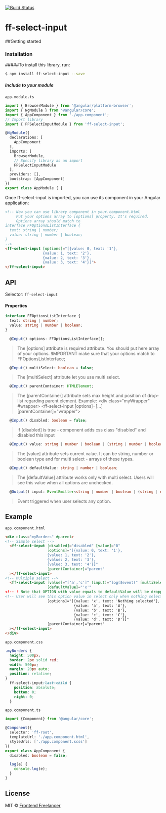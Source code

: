 [![Build Status](https://travis-ci.org/frontendfreelancerdk/ff-select-input.svg?branch=master)](https://travis-ci.org/frontendfreelancerdk/ff-select-input)

# ff-select-input

##Getting started

### Installation

#####To install this library, run:

```bash
$ npm install ff-select-input --save
```

##### Include to your module
 `app.module.ts`

```typescript
import { BrowserModule } from '@angular/platform-browser';
import { NgModule } from '@angular/core';
import { AppComponent } from './app.component';
// Import library
import { FFSelectInputModule } from 'ff-select-input';

@NgModule({
  declarations: [
    AppComponent
  ],
  imports: [
    BrowserModule,
    // Specify library as an import
    FFSelectInputModule
  ],
  providers: [],
  bootstrap: [AppComponent]
})
export class AppModule { }
```

Once ff-select-input is imported, you can use its component in your Angular application:

```html
<!-- Now you can use library component in your.component.html
     Put your options array to [options] property. It's required.   
     Options array should match to 
interface FFOptionsListInterface {
  text: string | number;
  value: string | number | boolean;
} 
-->
<ff-select-input [options]="[{value: 0, text: '1'},
                 {value: 1, text: '2'},
                 {value: 2, text: '3'},
                 {value: 3, text: '4'}]">
</ff-select-input>
```

## API

Selector: `ff-select-input`  

#### Properties


```typescript
interface FFOptionsListInterface {
  text: string | number;
  value: string | number | boolean;
}

  @Input() options: FFOptionsListInterface[];
```
>  The [options] attribute is required attribute. You should put here array of your options. 
> !IMPORTANT make sure that your options match to FFOptionsListInterface;

```typescript
  @Input() multiSelect: boolean = false;
```
> The [multiSelect] attribute let you use multi select.

```typescript
  @Input() parentContainer: HTMLElement;
```
>  The [parentContainer] attribute sets max height and position of drop-list regarding parent element.
>Example: <div class="myWrapper" #wrapper>
>           <ff-select-input [options]=[...] [parentContainer]="wrapper">
>         </ff-select-input>

```typescript
  @Input() disabled: boolean = false;
```
>  If [disabled] is true - component adds css class "disabled" and disabled this input

```typescript
  @Input() value: string | number | boolean | (string | number | boolean)[];
```
> The [value] attribute sets current value. 
> It can be string, number or boolean type and for multi select - arrays of these types.

```typescript
  @Input() defaultValue: string | number | boolean;
```
> The [defaultValue] attribute works only with multi select. 
> Users will see this value when all options are unchecked. 

```typescript
  @Output() input: EventEmitter<string | number | boolean | (string | number | boolean)[]>;
```
> Event triggered when user selects any option.


## Example

`app.component.html`
```html
<div class="myBorders" #parent>
<!-- Simple select -->
  <ff-select-input [disabled]="disabled" [value]="0"
                   [options]="[{value: 0, text: '1'},
                   {value: 1, text: '2'},
                   {value: 2, text: '3'},
                   {value: 3, text: '4'}]"
                   [parentContainer]="parent"
  ></ff-select-input>
<!-- Multiple select -->
  <ff-select-input [value]="['a','c']" (input)="log($event)" [multiSelect]="true"
                   [defaultValue]="'x'"
<!-- ! Note that OPTION with value equals to defaultValue will be dropped from options list -->
<!-- User will see this option value in select only when nothing selected-->
                   [options]="[{value: 'x', text: 'Nothing selected'},
                               {value: 'a', text: 'A'},
                               {value: 'b', text: 'B'},
                               {value: 'c', text: 'C'},
                               {value: 'd', text: 'D'}]"
                   [parentContainer]="parent"
  ></ff-select-input>
</div>

```

`app.component.css`
```css
.myBorders {
  height: 500px;
  border: 2px solid red;
  width: 500px;
  margin: 20px auto;
  position: relative;
}
  ff-select-input:last-child {
    position: absolute;
    bottom: 0;
    right: 0;
  }

```

`app.component.ts`
```typescript
import {Component} from '@angular/core';

@Component({
  selector: 'ff-root',
  templateUrl: './app.component.html',
  styleUrls: ['./app.component.scss']
})
export class AppComponent {
  disabled: boolean = false;

  log(e) {
    console.log(e);
  }
}

```
## License

MIT © [Frontend Freelancer](mailto:developer@frontend-freelancer.com)
